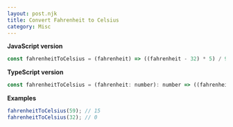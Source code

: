```yaml
---
layout: post.njk
title: Convert Fahrenheit to Celsius
category: Misc
---
```


**JavaScript version**

```js
const fahrenheitToCelsius = (fahrenheit) => ((fahrenheit - 32) * 5) / 9;
```

**TypeScript version**

```js
const fahrenheitToCelsius = (fahrenheit: number): number => ((fahrenheit - 32) * 5) / 9;
```

**Examples**

```js
fahrenheitToCelsius(59); // 15
fahrenheitToCelsius(32); // 0
```
